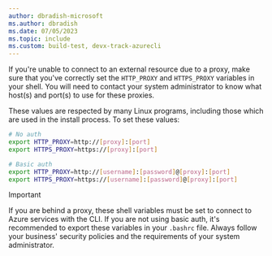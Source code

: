 ```yaml
---
author: dbradish-microsoft
ms.author: dbradish
ms.date: 07/05/2023
ms.topic: include
ms.custom: build-test, devx-track-azurecli
---
```

If you're unable to connect to an external resource due to a proxy, make sure that you've correctly set the `HTTP_PROXY` and `HTTPS_PROXY` variables in your shell. You will need to contact your system administrator
to know what host(s) and port(s) to use for these proxies.

These values are respected by many Linux programs, including those which are used in the install
process. To set these values:

```bash
# No auth
export HTTP_PROXY=http://[proxy]:[port]
export HTTPS_PROXY=https://[proxy]:[port]

# Basic auth
export HTTP_PROXY=http://[username]:[password]@[proxy]:[port]
export HTTPS_PROXY=https://[username]:[password]@[proxy]:[port]
```

> [!IMPORTANT]
> If you are behind a proxy, these shell variables must be set to connect to Azure services with the CLI.
> If you are not using basic auth, it's recommended to export these variables in your `.bashrc` file.
> Always follow your business' security policies and the requirements of your system administrator.
